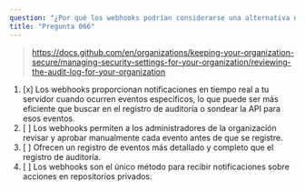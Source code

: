 ```yaml
---
question: "¿Por qué los webhooks podrían considerarse una alternativa eficiente al registro de auditoría o al sondeo de API en ciertos casos de uso dentro de las organizaciones de GitHub?"
title: "Pregunta 066"
---
```


> https://docs.github.com/en/organizations/keeping-your-organization-secure/managing-security-settings-for-your-organization/reviewing-the-audit-log-for-your-organization
1. [x] Los webhooks proporcionan notificaciones en tiempo real a tu servidor cuando ocurren eventos específicos, lo que puede ser más eficiente que buscar en el registro de auditoría o sondear la API para esos eventos.
1. [ ] Los webhooks permiten a los administradores de la organización revisar y aprobar manualmente cada evento antes de que se registre.
1. [ ] Ofrecen un registro de eventos más detallado y completo que el registro de auditoría.
1. [ ] Los webhooks son el único método para recibir notificaciones sobre acciones en repositorios privados.
